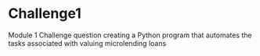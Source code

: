 # Challenge1
Module 1 Challenge question creating a Python program that automates the tasks associated with valuing microlending loans
